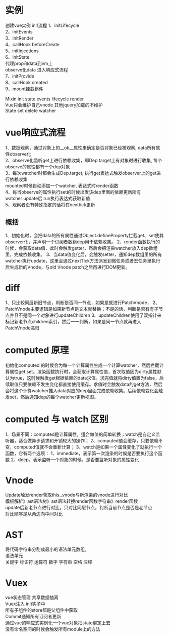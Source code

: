 # 实例
创建vue实例 init流程
1、initLifecycle   
2、initEvents   
3、initRender   
4、callHook beforeCreate   
5、initInjections   
6、initState    
代理prop和data到vm上   
observe化data 进入响应式流程   
7、initProvide   
8、callHook created   
9、mount挂载组件   

Mixin init state events lifecycle render  
Vue只会维护自己vnode 其他jquery加载的不维护  
State set delete watcher 

# vue响应式流程  
1、数据观察，通过对象上的__ob__属性来确定是否对象已经被观察, data所有属性observe化  
2、observe化监听get上进行依赖收集，即Dep.target上有对象时进行收集, 每个observe的属性都有一个dep对象  
3、每次watcher时都会生成Dep.target, 执行get表达式触发observer上的get进行依赖收集  
mounted时候自动添加一个watcher, 表达式时render函数            
4、每当observe的属性执行set的时候出发该dep里面的依赖更新所有watcher update后 run执行表达式获取新值   
5、观察者没有特殊指定的话将在nexttick更新  

## 概括
1、初始化时，会把data的所有属性通过Object.defineProperty拦截get、set使其observer化，并声明一个订阅者数组dep用于依赖收集。
2、render函数执行的时候，会获取data值，此时会触发getter，然后会把渲染watcher放入dep数组里，完成依赖收集。
3、当data值变化后，会触发setter，通知dep数组里的所有watcher执行update，这里会通过nextTick方法派发到微任务或者宏任务里执行后生成新的Vnode，与old Vnode patch之后再进行DOM更新。

# diff
1、只比较同层新旧节点，判断是否同一节点，如果是就进行PatchVnode，
2、PatchVnode主要逻辑是如果新节点是文本就替换；不是的话，判断是否有有子节点并且不是同一个对象进行updateChildren
3、updateChildren使用了双指针来标记新老节点children索引，然后一一判断，如果是同一节点就再进入PatchVnode递归


# computed 原理
初始化computed 的时候会为每一个计算属性生成一个计算watcher，然后拦截计算属性get set。渲染函数执行时，会获取计算属性值，首次取值因为dirty属性默认为true，这时候触发get根据依赖的data求值。求完值就将dirty值置为false，后续取值只要依赖不发生变化都直接使用缓存。求值时会触发data的get方法，然后会将这个计算watcher推入data对应的dep里面完成依赖收集。后续依赖变化会触发set，然后通知dep的每个watcher更新视图。
# computed 与 watch 区别
1、场景不同：computed是计算属性，适合做值的简单转换；watch是自定义监听器，适合做异步请求和开销较大的操作；
2、computed值会缓存，只要依赖不变，computed值就不会重新计算；
3、watch是如果一个属性变化了就执行一个函数，它有两个选项：
  1、immediate，表示第一次渲染的时候是否要执行这个函数
  2、deep，表示监听一个对象的时候，是否要监听对象的属性变化

# Vnode
Update触发render获取this._vnode与新渲染的vnode进行对比  
模板解析》ast语法树》ast语法转换render函数字符串》render函数  
update后新老节点进行对比，只对比同层节点，判断当前节点是否是老节点  
对比顺序是从两边向中间对比  

# AST
将代码字符串分割成最小的语法单元数组，  
语法单元  
关键字 标识符 运算符 数字 字符串 空格 注释   

# Vuex
vue状态管理 共享数据抽离  
Vuex注入 init钩子中  
所有子组件的store都是父组件中获取  
Commit通知所有订阅者更新  
通过vue的响应式实例化一个vue对象把state绑定上去  
没有命名空间的时候会触发所有module上的方法  